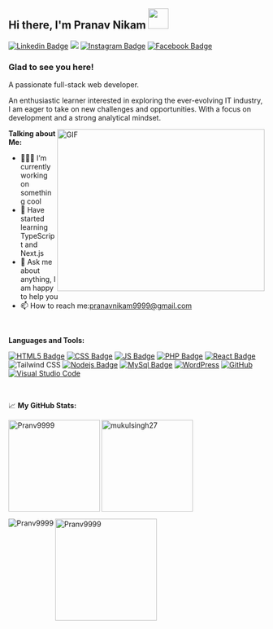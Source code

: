 ## Hi there, I'm Pranav Nikam</a> <img src="https://media.giphy.com/media/hvRJCLFzcasrR4ia7z/giphy.gif" width=40> 

[![Linkedin Badge](https://img.shields.io/badge/LinkedIn-0077B5?style=for-the-badge&logo=linkedin&logoColor=white)](https://www.linkedin.com/in/pranav-nikam-92a465305 )
<a href="mailto:pranavnikam9999@gmail.com"><img src="https://img.shields.io/badge/Gmail-D14836?style=for-the-badge&logo=gmail&logoColor=white" /></a>
[![Instagram Badge](https://img.shields.io/badge/Instagram-E4405F?style=for-the-badge&logo=instagram&logoColor=white)]( https://www.instagram.com/_pranav9999_/ )
[![Facebook Badge](https://img.shields.io/badge/Facebook-1877F2?style=for-the-badge&logo=facebook&logoColor=white)](https://www.facebook.com/pranav.nikam.1426/)

### Glad to see you here! &nbsp;
A passionate full-stack web developer.    

An enthusiastic learner interested in exploring the ever-evolving IT industry, I am eager to take on new challenges and opportunities. With a focus on development and a strong analytical mindset.

<img align="right" alt="GIF" src="https://cdn.dribbble.com/users/1162077/screenshots/3848914/programmer.gif" width="408" height="318" /> 
  

**Talking about Me:**

- 👨🏻‍💻 I’m currently working on something cool
- 🚀 Have started learning TypeScript and Next.js
- 💬 Ask me about anything, I am happy to help you
- 📫 How to reach me:pranavnikam9999@gmail.com

</br>  

**Languages and Tools:**

[![HTML5 Badge](https://img.shields.io/badge/HTML5-E34F26?style=for-the-badge&logo=html5&logoColor=white)]()
[![CSS Badge](https://img.shields.io/badge/CSS3-1572B6?style=for-the-badge&logo=css3&logoColor=white)]()
[![JS Badge](https://img.shields.io/badge/JavaScript-F7DF1E?style=for-the-badge&logo=javascript&logoColor=black)]()
[![PHP Badge](https://img.shields.io/badge/PHP-777BB4?style=for-the-badge&logo=php&logoColor=white)]()
[![React Badge](https://img.shields.io/badge/React-20232A?style=for-the-badge&logo=react&logoColor=61DAFB)]()
![Tailwind CSS](https://img.shields.io/badge/Tailwind_CSS-38B2AC?style=for-the-badge&logo=tailwind-css&logoColor=white)
[![Nodejs Badge](https://img.shields.io/badge/Node.js-43853D?style=for-the-badge&logo=node.js&logoColor=white)]()
[![MySql Badge](https://img.shields.io/badge/MySQL-00000F?style=for-the-badge&logo=mysql&logoColor=white)]()
[![WordPress](https://img.shields.io/badge/WordPress-%23117AC9.svg?style=for-the-badge&logo=WordPress&logoColor=white)]()
[![GitHub](https://img.shields.io/badge/github-%23121011.svg?style=for-the-badge&logo=github&logoColor=white)]()
[![Visual Studio Code](https://img.shields.io/badge/Visual%20Studio%20Code-0078d7.svg?style=for-the-badge&logo=visual-studio-code&logoColor=white)]()

</br>

📈 **My GitHub Stats:**

<p><img align="left" height="180em" src="https://github-readme-stats.vercel.app/api?username=Pranv9999&show_icons=true&hide_border=true&&count_private=true&include_all_commits=true" alt="Pranv9999" /></p>

<p><img align="center" height="180em" src="https://github-readme-stats.vercel.app/api/top-langs/?username=Mukulsingh27&exclude_repo=KNN-Image-Classification&show_icons=true&hide_border=true&layout=compact&langs_count=8" alt="mukulsingh27" /></p>

<p><img align="left" src="https://github-readme-streak-stats.herokuapp.com/?user=mukulsingh27&" alt="Pranv9999" /></p>

<p><a href="https://github.com/ryo-ma/github-profile-trophy"><img height="200em" align="center" src="https://github-profile-trophy.vercel.app/?username=Pranv9999" alt="Pranv9999" /></a></p>
